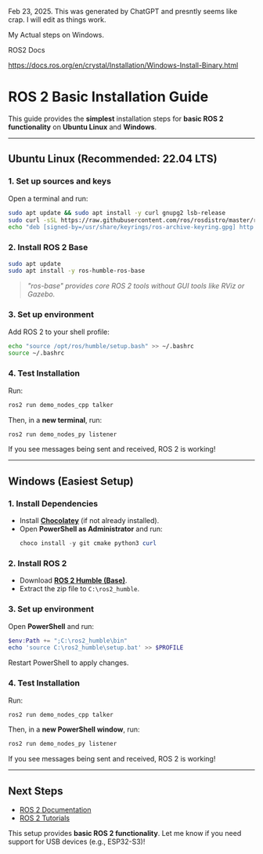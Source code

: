 Feb 23, 2025. This was generated by ChatGPT and presntly seems like crap. I will edit as things work.


My Actual steps on Windows.

ROS2 Docs 

https://docs.ros.org/en/crystal/Installation/Windows-Install-Binary.html



# ROS 2 Basic Installation Guide

This guide provides the **simplest** installation steps for **basic ROS 2 functionality** on **Ubuntu Linux** and **Windows**.

---

## **Ubuntu Linux (Recommended: 22.04 LTS)**

### **1. Set up sources and keys**
Open a terminal and run:

```bash
sudo apt update && sudo apt install -y curl gnupg2 lsb-release
sudo curl -sSL https://raw.githubusercontent.com/ros/rosdistro/master/ros.key | sudo tee /usr/share/keyrings/ros-archive-keyring.gpg > /dev/null
echo "deb [signed-by=/usr/share/keyrings/ros-archive-keyring.gpg] http://packages.ros.org/ros2/ubuntu $(lsb_release -cs) main" | sudo tee /etc/apt/sources.list.d/ros2.list > /dev/null
```

### **2. Install ROS 2 Base**
```bash
sudo apt update
sudo apt install -y ros-humble-ros-base
```
> *"ros-base" provides core ROS 2 tools without GUI tools like RViz or Gazebo.*

### **3. Set up environment**
Add ROS 2 to your shell profile:
```bash
echo "source /opt/ros/humble/setup.bash" >> ~/.bashrc
source ~/.bashrc
```

### **4. Test Installation**
Run:
```bash
ros2 run demo_nodes_cpp talker
```
Then, in a **new terminal**, run:
```bash
ros2 run demo_nodes_py listener
```
If you see messages being sent and received, ROS 2 is working!

---

## **Windows (Easiest Setup)**

### **1. Install Dependencies**
- Install **[Chocolatey](https://chocolatey.org/install)** (if not already installed).
- Open **PowerShell as Administrator** and run:
  ```powershell
  choco install -y git cmake python3 curl
  ```

### **2. Install ROS 2**
- Download **[ROS 2 Humble (Base)](https://github.com/ros2/ros2/releases/download/release-humble-20230421/ros2-humble-20230421-windows-release-amd64.zip)**.
- Extract the zip file to `C:\ros2_humble`.

### **3. Set up environment**
Open **PowerShell** and run:
```powershell
$env:Path += ";C:\ros2_humble\bin"
echo 'source C:\ros2_humble\setup.bat' >> $PROFILE
```
Restart PowerShell to apply changes.

### **4. Test Installation**
Run:
```powershell
ros2 run demo_nodes_cpp talker
```
Then, in a **new PowerShell window**, run:
```powershell
ros2 run demo_nodes_py listener
```
If you see messages being sent and received, ROS 2 is working!

---

## **Next Steps**
- [ROS 2 Documentation](https://docs.ros.org/en/humble/)
- [ROS 2 Tutorials](https://docs.ros.org/en/humble/Tutorials.html)

This setup provides **basic ROS 2 functionality**. Let me know if you need support for USB devices (e.g., ESP32-S3)!


